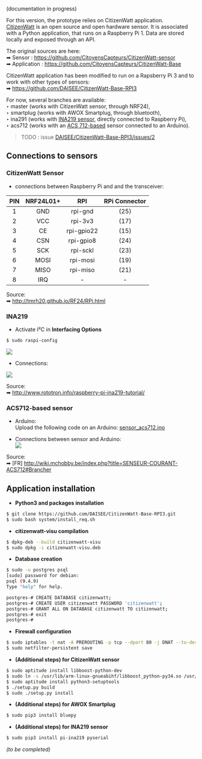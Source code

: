(documentation in progress)  

For this version, the prototype relies on CitizenWatt application.  
[CitizenWatt](http://www.citizenwatt.paris/) is an open source and open hardware sensor.  It is associated with a Python application, that runs on a Raspberry Pi 1. Data are stored locally and exposed through an API.  


The original sources are here:   
➡ Sensor : https://github.com/CitoyensCapteurs/CitizenWatt-sensor  
➡ Application : https://github.com/CitoyensCapteurs/CitizenWatt-Base  


CitizenWatt application has been modified to run on a Rapsberry Pi 3 and to work with other types of sensors:  
➡ https://github.com/DAISEE/CitizenWatt-Base-RPI3  

For now, several branches are available:  
‣ master (works with CitizenWatt sensor, through NRF24),  
‣ smartplug (works with AWOX Smartplug, through bluetooth),  
‣ ina291 (works with [INA219 sensor](https://www.adafruit.com/product/904), directly connected to Raspberry Pi),  
‣ acs712 (works with an [ACS 712-based](http://www.allegromicro.com/en/Products/Current-Sensor-ICs/Zero-To-Fifty-Amp-Integrated-Conductor-Sensor-ICs/ACS712.aspx) sensor connected to an Arduino).  
> TODO : issue [DAISEE/CitizenWatt-Base-RPI3/issues/2](https://github.com/DAISEE/CitizenWatt-Base-RPI3/issues/2)


## Connections to sensors

### CitizenWatt Sensor

* connections between Raspberry Pi and and the transceiver:  

| PIN | NRF24L01+ |   RPI       | RPi Connector |
|:---:|:---------:|:-----------:|:-------------:|
|  1  |	GND       | rpi-gnd     | (25)          |
|  2  |	VCC       | rpi-3v3     | (17)          |
|  3  |	CE        | rpi-gpio22  | (15)          |
|  4  |	CSN       | rpi-gpio8   | (24)          |
|  5  |	SCK       | rpi-sckl    | (23)          |
|  6  |	MOSI      | rpi-mosi    | (19)          |
|  7  |	MISO      | rpi-miso    | (21)          |
|  8  |	IRQ       |  -          | -             |

Source:  
➡ http://tmrh20.github.io/RF24/RPi.html

### INA219

* Activate I²C in **Interfacing Options**
```bash
$ sudo raspi-config
```
![](https://framapic.org/qdcRzej8DouR/5Ifl9TDTveXl)

* Connections:  
 
![](https://framapic.org/wILJtqDZ88qg/UeWnSYJNnHFx)

Source:  
➡ http://www.rototron.info/raspberry-pi-ina219-tutorial/


### ACS712-based sensor

* Arduino:  
Upload the following code on an Arduino: [sensor_acs712.ino](https://github.com/DAISEE/CitizenWatt-Base-RPI3/blob/acs712/arduino/sensor_acs712.ino)

* Connections between sensor and Arduino:  
![](https://framapic.org/nVPnxX8QkHds/KkRHYuov8Gy0)  

Source:  
➡ [FR] http://wiki.mchobby.be/index.php?title=SENSEUR-COURANT-ACS712#Brancher 

## Application installation
 
* **Python3 and packages installation**
```bash
$ git clone https://github.com/DAISEE/CitizenWatt-Base-RPI3.git
$ sudo bash system/install_req.sh 
```

* **citizenwatt-visu compilation**
```bash
$ dpkg-deb --build citizenwatt-visu
$ sudo dpkg -i citizenwatt-visu.deb
```

* **Database creation**
```bash
$ sudo -u postgres psql
[sudo] password for debian: 
psql (9.4.9)
Type "help" for help.

postgres-# CREATE DATABASE citizenwatt;
postgres-# CREATE USER citizenwatt PASSWORD 'citizenwatt';
postgres-# GRANT ALL ON DATABASE citizenwatt TO citizenwatt;
postgres-# exit
postgres-# 
```

* **Firewall configuration**
```bash
$ sudo iptables -t nat -A PREROUTING -p tcp --dport 80 -j DNAT --to-destination :8080
$ sudo netfilter-persistent save
```

* **(Additional steps) for CitizenWatt sensor**
```bash
$ sudo aptitude install libboost-python-dev 
$ sudo ln -s /usr/lib/arm-linux-gnueabihf/libboost_python-py34.so /usr/lib/arm-linux-gnueabihf/libboost_python3.so 
$ sudo aptitude install python3-setuptools 
$ ./setup.py build   
$ sudo ./setup.py install 
```

* **(Additional steps) for AWOX Smartplug**
```bash
$ sudo pip3 install bluepy
```

* **(Additional steps) for INA219 sensor**
```bash
$ sudo pip3 install pi-ina219 pyserial
```



_(to be completed)_